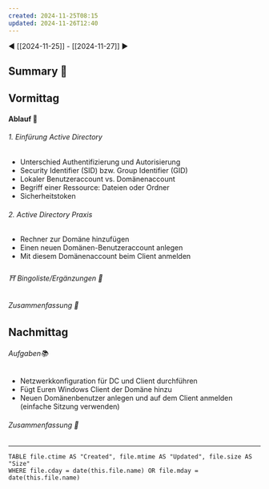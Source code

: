 ```yaml
---
created: 2024-11-25T08:15
updated: 2024-11-26T12:40
---
```

◀ [[2024-11-25]] - [[2024-11-27]] ▶
## Summary 🍁

## Vormittag
#### Ablauf 🧭
###### 1. Einfürung Active Directory
* Unterschied Authentifizierung und Autorisierung
* Security Identifier (SID) bzw. Group Identifier (GID)
* Lokaler Benutzeraccount vs. Domänenaccount
* Begriff einer Ressource: Dateien oder Ordner
* Sicherheitstoken
###### 2. Active Directory Praxis
* Rechner zur Domäne hinzufügen
* Einen neuen Domänen-Benutzeraccount anlegen
* Mit diesem Domänenaccount beim Client anmelden
###### ⛩ Bingoliste/Ergänzungen 🐾
###### Zusammenfassung 🍁

## Nachmittag
###### Aufgaben📚
* Netzwerkkonfiguration für DC und Client durchführen
* Fügt Euren Windows Client der Domäne hinzu
* Neuen Domänenbenutzer anlegen und auf dem Client anmelden (einfache Sitzung verwenden)
###### Zusammenfassung 🍁

---
```dataview
TABLE file.ctime AS "Created", file.mtime AS "Updated", file.size AS "Size" 
WHERE file.cday = date(this.file.name) OR file.mday = date(this.file.name) 
```
